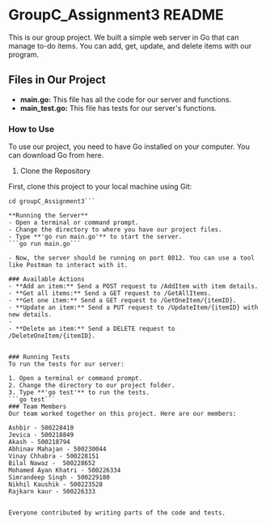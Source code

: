 # GroupC_Assignment3 README

This is our group project. We built a simple web server in Go that can manage to-do items. You can add, get, update, and delete items with our program.

## Files in Our Project
- **main.go:** This file has all the code for our server and functions.
- **main_test.go:** This file has tests for our server's functions.

### How to Use
To use our project, you need to have Go installed on your computer. You can download Go from here.

1. Clone the Repository

First, clone this project to your local machine using Git:

```git clone https://github.com/ashbirdhiman/groupC_Assignment3.git
cd groupC_Assignment3```

**Running the Server**
- Open a terminal or command prompt.
- Change the directory to where you have our project files.
- Type **'go run main.go'** to start the server.
```go run main.go```

- Now, the server should be running on port 8012. You can use a tool like Postman to interact with it.

### Available Actions
- **Add an item:** Send a POST request to /AddItem with item details.
- **Get all items:** Send a GET request to /GetAllItems.
- **Get one item:** Send a GET request to /GetOneItem/{itemID}.
- **Update an item:** Send a PUT request to /UpdateItem/{itemID} with new details.
- 
- **Delete an item:** Send a DELETE request to /DeleteOneItem/{itemID}.


### Running Tests
To run the tests for our server:

1. Open a terminal or command prompt.
2. Change the directory to our project folder.
3. Type **'go test'** to run the tests.
```go test```
### Team Members
Our team worked together on this project. Here are our members:

Ashbir - 500228410
Jevica - 500218849
Akash - 500218794
Abhinav Mahajan - 500230044
Vinay Chhabra - 500228151
Bilal Nawaz -  500228652
Mohamed Ayan Khatri - 500226334
Simrandeep Singh - 500229180
Nikhil Kaushik - 500223528
Rajkarn kaur - 500226333


Everyone contributed by writing parts of the code and tests.

